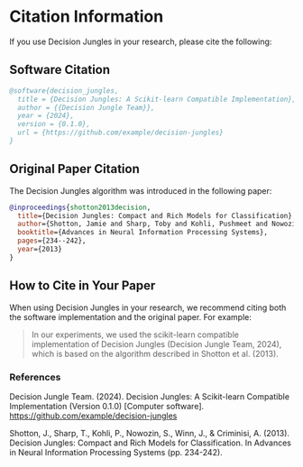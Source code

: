 # Citation Information

If you use Decision Jungles in your research, please cite the following:

## Software Citation

```bibtex
@software{decision_jungles,
  title = {Decision Jungles: A Scikit-learn Compatible Implementation},
  author = {{Decision Jungle Team}},
  year = {2024},
  version = {0.1.0},
  url = {https://github.com/example/decision-jungles}
}
```

## Original Paper Citation

The Decision Jungles algorithm was introduced in the following paper:

```bibtex
@inproceedings{shotton2013decision,
  title={Decision Jungles: Compact and Rich Models for Classification},
  author={Shotton, Jamie and Sharp, Toby and Kohli, Pushmeet and Nowozin, Sebastian and Winn, John and Criminisi, Antonio},
  booktitle={Advances in Neural Information Processing Systems},
  pages={234--242},
  year={2013}
}
```

## How to Cite in Your Paper

When using Decision Jungles in your research, we recommend citing both the software implementation and the original paper. For example:

> In our experiments, we used the scikit-learn compatible implementation of Decision Jungles (Decision Jungle Team, 2024), which is based on the algorithm described in Shotton et al. (2013).

### References

Decision Jungle Team. (2024). Decision Jungles: A Scikit-learn Compatible Implementation (Version 0.1.0) [Computer software]. https://github.com/example/decision-jungles

Shotton, J., Sharp, T., Kohli, P., Nowozin, S., Winn, J., & Criminisi, A. (2013). Decision Jungles: Compact and Rich Models for Classification. In Advances in Neural Information Processing Systems (pp. 234-242).